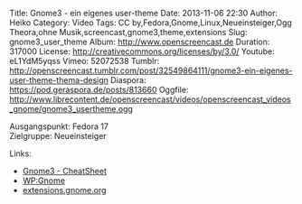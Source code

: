 Title: Gnome3 - ein eigenes user-theme
Date: 2013-11-06 22:30
Author: Heiko
Category: Video
Tags: CC by,Fedora,Gnome,Linux,Neueinsteiger,Ogg Theora,ohne Musik,screencast,gnome3,theme,extensions
Slug: gnome3_user_theme
Album: http://www.openscreencast.de
Duration: 317000
License: http://creativecommons.org/licenses/by/3.0/
Youtube: eL1YdM5yqss
Vimeo: 52072538
Tumblr: http://openscreencast.tumblr.com/post/32549864111/gnome3-ein-eigenes-user-theme-thema-design
Diaspora: https://pod.geraspora.de/posts/813660
Oggfile: http://www.librecontent.de/openscreencast/videos/openscreencast_videos_gnome/gnome3_usertheme.ogg

Ausgangspunkt: Fedora 17  
Zielgruppe: Neueinsteiger  

Links:

  * [Gnome3 - CheatSheet](http://live.gnome.org/GnomeShell/CheatSheet "Link zu gnome.org" )
  * [WP:Gnome](http://de.wikipedia.org/wiki/Gnome "Link zu Wikipedia Gnome" )
  * [extensions.gnome.org](http://extensions.gnome.org "Link zu extensions von gnome3" )


